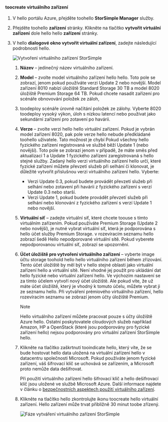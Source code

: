 #### <a name="toocreate-a-virtual-device"></a>toocreate virtuálního zařízení
1. V hello portálu Azure, přejděte toohello **StorSimple Manager** služby.
2. Přejděte toohello **zařízení** stránky. Klikněte na tlačítko **vytvořit virtuální zařízení** dole hello hello **zařízení** stránky.
3. V hello **dialogové okno vytvořit virtuální zařízení**, zadejte následující podrobnosti hello.
   
    ![Vytvoření virtuálního zařízení StorSimple](./media/storsimple-create-virtual-device-u2/CreatePremiumsva1.png)
   
   1. **Název** – jedinečný název virtuálního zařízení.
   2. **Model** – zvolte model virtuálního zařízení hello hello. Toto pole se zobrazí, jenom pokud používáte verzi Update 2 nebo novější. Model zařízení 8010 nabízí úložiště Standard Storage 30 TB a model 8020 úložiště Premium Storage 64 TB. Pokud chcete nasadit zařízení pro scénáře obnovování položek ze záloh,
   3. toodeploy scénáře úrovně načítání položek ze zálohy. Vyberte 8020 toodeploy vysoký výkon, úloh s nízkou latencí nebo používat jako sekundární zařízení pro zotavení po havárii.
   4. **Verze** – zvolte verzi hello hello virtuální zařízení. Pokud je vybrán model zařízení 8020, pak pole verze hello nebude předkládané toohello uživatele. Tato možnost je chybí Pokud všechny hello fyzického zařízení registrovaná ve službě běží Update 1 (nebo novější). Toto pole se zobrazí jenom v případě, že máte směs před aktualizací 1 a Update 1 fyzického zařízení zaregistrovaná s hello stejné služby. Zadaný hello verzi virtuálního zařízení hello určí, které fyzické zařízení můžete převzetí služeb při selhání či klonovat, je důležité vytvořit příslušnou verzi virtuálního zařízení hello. Vyberte:
      
      * Verzi Update 0.3, pokud budete provádět převzetí služeb při selhání nebo zotavení při havárii z fyzického zařízení s verzí Update 0.3 nebo starší. 
      * Verzi Update 1, pokud budete provádět převzetí služeb při selhání nebo klonování z fyzického zařízení s verzí Update 1 nebo novější. 
   5. **Virtuální síť** – zadejte virtuální síť, které chcete toouse s tímto virtuálním zařízením. Pokud používáte Premium Storage (Update 2 nebo novější), je nutné vybrat virtuální síť, která je podporována s hello účet služby Premium Storage. v rozevíracím seznamu hello zobrazí šedě Hello nepodporované virtuální sítě. Pokud vyberete nepodporovanou virtuální síť, zobrazí se upozornění. 
   6. **Účet úložiště pro vytvoření virtuálního zařízení** – vyberte image účtu storage toohold hello hello virtuálního zařízení během zřizování. Tento účet úložiště by měl být v hello stejné oblasti jako virtuální zařízení hello a virtuální sítě. Není vhodné jej použít pro ukládání dat hello fyzické nebo virtuální zařízení hello. Ve výchozím nastavení se za tímto účelem vytvoří nový účet úložiště. Ale pokud víte, že už máte účet úložiště, který je vhodný k tomuto účelu, můžete vybrat ji ze seznamu hello. Při vytváření prémiového virtuálního zařízení, hello rozevíracím seznamu se zobrazí jenom účty úložiště Premium. 
      
      > [!NOTE]
      > Hello virtuálního zařízení můžete pracovat pouze s účty úložiště Azure hello. Ostatní poskytovatele cloudových služeb například Amazon, HP a OpenStack (které jsou podporovány pro fyzické zařízení hello) nejsou podporovány pro virtuální zařízení StorSimple hello.
      > 
      > 
   7. Klikněte na tlačítko zaškrtnutí tooindicate hello, který víte, že se bude hostovat hello data uložená na virtuální zařízení hello v datacentru společnosti Microsoft. Pokud používáte jenom fyzické zařízení, váš šifrovací klíč se uchovává se zařízením, a Microsoft proto nemůže data dešifrovat. 
      
       Při použití virtuálního zařízení hello šifrovací klíč a hello dešifrovací klíč jsou uložené ve službě Microsoft Azure. Další informace najdete v článku o [bezpečnostních aspektech použití virtuálního zařízení](../articles/storsimple/storsimple-security.md#storsimple-virtual-device-security).
   8. Klikněte na tlačítko hello zkontrolujte ikonu toocreate hello virtuální zařízení. Hello zařízení může trvat přibližně 30 minut toobe zřízený.
      
      ![Fáze vytváření virtuálního zařízení StorSimple](./media/storsimple-create-virtual-device-u2/StorSimple_VirtualDeviceCreating1M.png)

